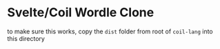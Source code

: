 # Svelte/Coil Wordle Clone

to make sure this works, copy the `dist` folder from root of `coil-lang` into this directory
